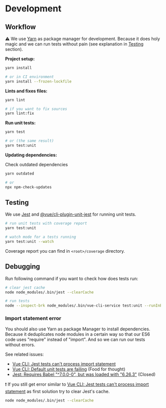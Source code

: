 # Development

## Workflow

⚠️ We use [Yarn](https://yarnpkg.com) as package manager for development. Because it does holy magic and we can run tests without pain (see explanation in [Testing](#Testing) section).

__Project setup:__

```bash
yarn install

# or in CI environment
yarn install --frozen-lockfile
```

__Lints and fixes files:__

```bash
yarn lint

# if you want to fix sources
yarn lint:fix
```

__Run unit tests:__

```bash
yarn test

# or (the same result)
yarn test:unit
```

__Updating dependencies:__

Check outdated dependencies

```bash
yarn outdated

# or
npx npm-check-updates
```


## Testing

We use [Jest](https://jestjs.io) and [@vue/cli-plugin-unit-jest](https://github.com/vuejs/vue-cli/tree/dev/packages/%40vue/cli-plugin-unit-jest) for running unit tests.


```bash
# run unit tests with coverage report
yarn test:unit
```

```bash
# watch mode for a tests running
yarn test:unit --watch
```

Coverage report you can find in `<root>/coverage` directory.


## Debugging

Run following command if you want to check how does tests run:

```bash
# clear jest cache
node node_modules/.bin/jest --clearCache

# run tests
node --inspect-brk node_modules/.bin/vue-cli-service test:unit --runInBand
```

### Import statement error 

You should also use Yarn as package Manager to install dependencies. Because it deduplicates node modules in a certain way so that our ES6 code uses "require" instead of "import". And so we can run our tests without errors.

See related issues:

- [Vue CLI: Jest tests can't process import statement](https://github.com/vuejs/vue-cli/issues/1584)
- [Vue CLI: Default unit tests are failing](https://github.com/vuejs/vue-cli/issues/1879) (Food for thought)
- [Jest: Requires Babel "^7.0.0-0", but was loaded with "6.26.3"](https://github.com/facebook/jest/issues/6913) (Closed)

❗️ If you still get error similar to [Vue CLI: Jest tests can't process import statement](https://github.com/vuejs/vue-cli/issues/1584) as first solution try to clear Jest's cache.

```bash
node node_modules/.bin/jest --clearCache
```

